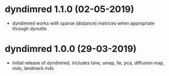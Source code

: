 # dyndimred 1.1.0 (02-05-2019)

* dyndimred works with sparse (distance) matrices when appropriate through dynutils

# dyndimred 1.0.0 (29-03-2019)

* Initial release of dyndimred, includes tsne, umap, lle, pca, diffusion map, mds, landmark mds
